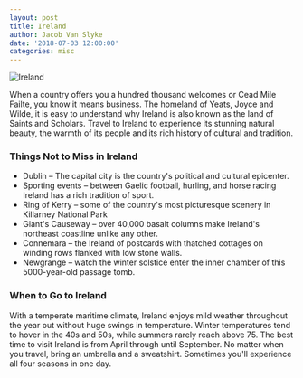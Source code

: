 ```yaml
---
layout: post
title: Ireland
author: Jacob Van Slyke
date: '2018-07-03 12:00:00'
categories: misc
---
```


![Ireland](https://live.staticflickr.com/8603/16165203580_68eee6e5af_c.jpg)

When a country offers you a hundred thousand welcomes or Cead Mile Failte, you know it means business. The homeland of Yeats, Joyce and Wilde, it is easy to understand why Ireland is also known as the land of Saints and Scholars. Travel to Ireland to experience its stunning natural beauty, the warmth of its people and its rich history of cultural and tradition.

### Things Not to Miss in Ireland

 * Dublin – The capital city is the country's political and cultural epicenter.
 * Sporting events – between Gaelic football, hurling, and horse racing Ireland has a rich tradition of sport.
 * Ring of Kerry – some of the country's most picturesque scenery in Killarney National Park
 * Giant's Causeway – over 40,000 basalt columns make Ireland's northeast coastline unlike any other.
 * Connemara – the Ireland of postcards with thatched cottages on winding rows flanked with low stone walls.
 * Newgrange – watch the winter solstice enter the inner chamber of this 5000-year-old passage tomb.

### When to Go to Ireland
With a temperate maritime climate, Ireland enjoys mild weather throughout the year out without huge swings in temperature. Winter temperatures tend to hover in the 40s and 50s, while summers rarely reach above 75. The best time to visit Ireland is from April through until September. No matter when you travel, bring an umbrella and a sweatshirt. Sometimes you'll experience all four seasons in one day.
